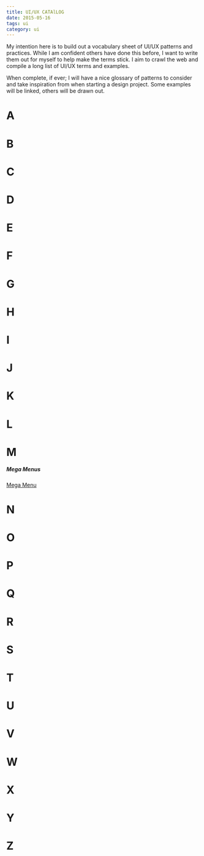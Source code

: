 ```yaml
---
title: UI/UX CATAlLOG
date: 2015-05-16
tags: ui
category: ui
---
```


My intention here is to build out a vocabulary sheet of UI/UX patterns and practices. While I am confident others have done this before, I want to write them out for myself to help make the terms stick. I aim to crawl the web and compile a long list of UI/UX terms and examples. 

When complete, if ever; I will have a nice glossary of patterns to consider and take inspiration from when starting a design project. Some examples will be linked, others will be drawn out. 


# A

# B

# C

# D

# E

# F

# G

# H

# I

# J

# K

# L

# M

##### Mega Menus
[Mega Menu](https://www.pinterest.com/pin/365354588497802308/)

# N

# O

# P

# Q

# R

# S

# T

# U

# V

# W

# X

# Y

# Z



